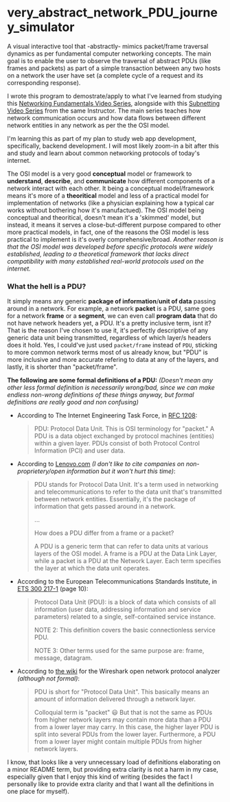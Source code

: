 # very_abstract_network_PDU_journey_simulator

A visual interactive tool that -abstractly- mimics packet/frame traversal dynamics as per fundamental computer networking concepts. The main goal is to enable the user to observe the traversal of abstract PDUs (like frames and packets) as part of a simple transaction between any two hosts on a network the user have set (a complete cycle of a request and its corresponding response).

I wrote this program to demostrate/apply to what I've learned from studying this [Networking Fundamentals Video Series](https://www.youtube.com/playlist?list=PLIFyRwBY_4bRLmKfP1KnZA6rZbRHtxmXi), alongside with this [Subnetting Video Series](https://www.youtube.com/playlist?list=PLIFyRwBY_4bQUE4IB5c4VPRyDoLgOdExE) from the same Instructor. The main series teaches how network communication occurs and how data flows between different network entities in any network as per the the OSI model.

I'm learning this as part of my plan to study web app development, specifically, backend development. I will most likely zoom-in a bit after this and study and learn about common networking protocols of today's internet.

The OSI model is a very good **conceptual** model or framework to **understand**, **describe**, and **communicate** how different components of a network interact with each other. It being a conceptual model/framework means it's more of a **theoritical** model and less of a practical model for implementation of networks (like a physician explaining how a typical car works without bothering how it's manufactued). The OSI model being conceptual and theoritical, doesn't mean it's a 'skimmed' model, but instead, it means it serves a close-but-different purpose compared to other more practical models, in fact, one of the reasons the OSI model is less practical to implement is it's overly comprehensive/broad. *Another reason is that the OSI model was developed before specific protocols were widely established, leading to a theoretical framework that lacks direct compatibility with many established real-world protocols used on the internet.*

### What the hell is a PDU?

It simply means any generic **package of information**/**unit of data** passing around in a network. For example, a network **packet** is a PDU, same goes for a network **frame** or a **segment**, we can even call **program data** that do not have network headers yet, a PDU. It's a pretty inclusive term, isnt it? That is the reason I've chosen to use it, it's perfectly descriptive of any generic data unit being transmitted, regardless of which layer/s headers does it hold.
Yes, I could've just used ``packet/frame`` instead of ``PDU``, sticking to more common network terms most of us already know, but "PDU" is more inclusive and more accurate refering to data at any of the layers, and lastly, it is shorter than "packet/frame".

**The following are some formal definitions of a PDU:**
*(Doesn't mean any other less formal definition is necessarily wrong/bad, since we can make endless non-wrong definitions of these things anyway, but formal definitions are really good and non confusing)*

* According to The Internet Engineering Task Force, in [RFC 1208](https://datatracker.ietf.org/doc/html/rfc1208):
  
  > PDU: Protocol Data Unit.  This is OSI terminology for "packet."
  > A PDU is a data object exchanged by protocol machines (entities) within a given layer. PDUs consist of both Protocol Control Information (PCI) and user data.

* According to [Lenovo.com](https://www.lenovo.com/us/en/glossary/what-is-pdu/) *(I don't like to cite companies on non-proprietery/open information but it won't hurt this time)*:
  
  > PDU stands for Protocol Data Unit. It's a term used in networking and telecommunications to refer to the data unit that's transmitted between network entities. Essentially, it's the package of information that gets passed around in a network.
  > 
  > ...
  > 
  > How does a PDU differ from a frame or a packet?
  > 
  > A PDU is a generic term that can refer to data units at various layers of the OSI model. A frame is a PDU at the Data Link Layer, while a packet is a PDU at the Network Layer. Each term specifies the layer at which the data unit operates.

* According to the European Telecommunications Standards Institute, in [ETS 300 217-1](https://www.etsi.org/deliver/etsi_i_ets/300200_300299/30021701/01_60/ets_30021701e01p.pdf) (page 10):
  
  > Protocol Data Unit (PDU): is a block of data which consists of all information (user data, addressing information and service parameters) related to a single, self-contained service instance.
  > 
  > NOTE 2: This definition covers the basic connectionless service PDU.
  > 
  > NOTE 3: Other terms used for the same purpose are: frame, message, datagram.

* According to [the wiki](https://wiki.wireshark.org/PDU) for the Wireshark open network protocol analyzer *(although not formal)*:
  
  > PDU is short for "Protocol Data Unit". This basically means an amount of information delivered through a network layer.
  > 
  > Colloquial term is "packet" 😃 But that is not the same as PDUs from higher network layers may contain more data than a PDU from a lower layer may carry. In this case, the higher layer PDU is split into several PDUs from the lower layer. Furthermore, a PDU from a lower layer might contain multiple PDUs from higher network layers.

I know, that looks like a very unnecessary load of definitions elaborating on a minor README term, but providing extra clarity is not a harm in my case, especially given that I enjoy this kind of writing (besides the fact I personally like to provide extra clarity and that I want all the definitions in one place for myself).
